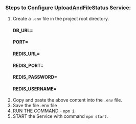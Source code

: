 
### Steps to Configure UploadAndFileStatus Service:
1. Create a `.env` file in the project root directory.
    #### DB_URL=
    #### PORT=
    #### REDIS_URL=
    #### REDIS_PORT=
    #### REDIS_PASSWORD=
    #### REDIS_USERNAME=
2. Copy and paste the above content into the `.env` file.
3. Save the file .env file 
4. RUN THE COMMAND - `npm i`  
5. START the Service with command `npm start`.



